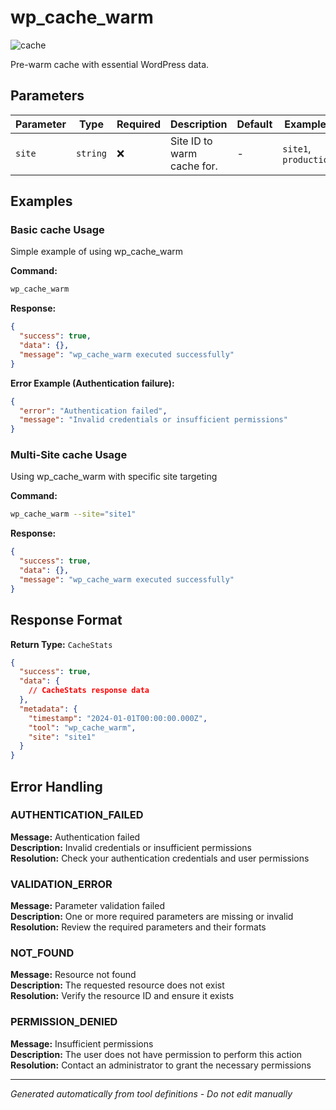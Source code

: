 # wp_cache_warm

![cache](https://img.shields.io/badge/category-cache-grey)

Pre-warm cache with essential WordPress data.

## Parameters

| Parameter | Type | Required | Description | Default | Examples |
|-----------|------|----------|-------------|---------|----------|
| `site` | `string` | ❌ | Site ID to warm cache for. | - | `site1`, `production` |

## Examples

### Basic cache Usage

Simple example of using wp_cache_warm

**Command:**

```bash
wp_cache_warm 
```

**Response:**

```json
{
  "success": true,
  "data": {},
  "message": "wp_cache_warm executed successfully"
}
```

**Error Example (Authentication failure):**

```json
{
  "error": "Authentication failed",
  "message": "Invalid credentials or insufficient permissions"
}
```

### Multi-Site cache Usage

Using wp_cache_warm with specific site targeting

**Command:**

```bash
wp_cache_warm --site="site1"
```

**Response:**

```json
{
  "success": true,
  "data": {},
  "message": "wp_cache_warm executed successfully"
}
```

## Response Format

**Return Type:** `CacheStats`

```json
{
  "success": true,
  "data": {
    // CacheStats response data
  },
  "metadata": {
    "timestamp": "2024-01-01T00:00:00.000Z",
    "tool": "wp_cache_warm",
    "site": "site1"
  }
}
```

## Error Handling

### AUTHENTICATION_FAILED

**Message:** Authentication failed  
**Description:** Invalid credentials or insufficient permissions  
**Resolution:** Check your authentication credentials and user permissions

### VALIDATION_ERROR

**Message:** Parameter validation failed  
**Description:** One or more required parameters are missing or invalid  
**Resolution:** Review the required parameters and their formats

### NOT_FOUND

**Message:** Resource not found  
**Description:** The requested resource does not exist  
**Resolution:** Verify the resource ID and ensure it exists

### PERMISSION_DENIED

**Message:** Insufficient permissions  
**Description:** The user does not have permission to perform this action  
**Resolution:** Contact an administrator to grant the necessary permissions

---

*Generated automatically from tool definitions - Do not edit manually*

